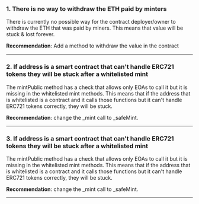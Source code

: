 ### 1. There is no way to withdraw the ETH paid by minters

There is currently no possible way for the contract deployer/owner to withdraw the ETH that was paid by miners. This means that value will be stuck & lost forever.

**Recommendation**: Add a method to withdraw the value in the contract

---
### 2. If address is a smart contract that can't handle ERC721 tokens they will be stuck after a whitelisted mint

The mintPublic method has a check that allows only EOAs to call it but it is missing in the whitelisted mint methods. This means that if the address that is 
whitelisted is a contract and it calls those functions but it can't handle ERC721 tokens correctly, they will be stuck.

**Recommendation**: change the _mint call to _safeMint.

---
### 3. If address is a smart contract that can't handle ERC721 tokens they will be stuck after a whitelisted mint

The mintPublic method has a check that allows only EOAs to call it but it is missing in the whitelisted mint methods. This means that if the address that is 
whitelisted is a contract and it calls those functions but it can't handle ERC721 tokens correctly, they will be stuck.

**Recommendation**: change the _mint call to _safeMint.

---
